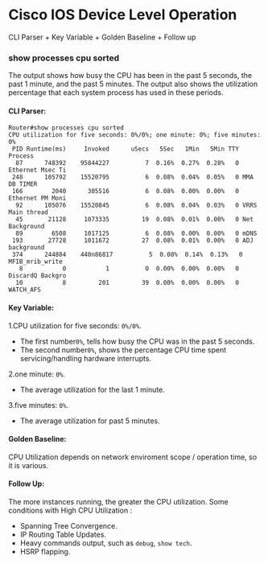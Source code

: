 Cisco IOS Device Level Operation
=====
CLI Parser + Key Variable + Golden Baseline + Follow up

### show processes cpu sorted
The output shows how busy the CPU has been in the past 5 seconds, the past 1 minute, and the past 5 minutes. The output also shows the utilization percentage that each system process has used in these periods. 

#### CLI Parser:
```
Router#show processes cpu sorted
CPU utilization for five seconds: 0%/0%; one minute: 0%; five minutes: 0%
 PID Runtime(ms)     Invoked      uSecs   5Sec   1Min   5Min TTY Process 
  87      748392    95844227          7  0.16%  0.27%  0.28%   0 Ethernet Msec Ti 
 248      105792    15520795          6  0.08%  0.04%  0.05%   0 MMA DB TIMER     
 166        2040      305516          6  0.08%  0.00%  0.00%   0 Ethernet PM Moni 
  92      105076    15520845          6  0.08%  0.04%  0.03%   0 VRRS Main thread 
  45       21128     1073335         19  0.08%  0.01%  0.00%   0 Net Background   
  89        6508     1017125          6  0.08%  0.00%  0.00%   0 mDNS             
 193       27728     1011672         27  0.08%  0.01%  0.00%   0 ADJ background   
 374      244804    440n86817          5  0.08%  0.14%  0.13%   0 MFIB_mrib_write  
   8           0           1          0  0.00%  0.00%  0.00%   0 DiscardQ Backgro 
  10           8         201         39  0.00%  0.00%  0.00%   0 WATCH_AFS  
```

#### Key Variable:  
1.CPU utilization for five seconds: `0%/0%`. 
* The first number`0%`, tells how busy the CPU was in the past 5 seconds.
* The second number`0%`, shows the percentage CPU time spent servicing/handling hardware interrupts.

2.one minute: `0%`.
* The average utilization for the last 1 minute.

3.five minutes: `0%`.
* The average utilization for past 5 minutes.

#### Golden Baseline:  
CPU Utilization depends on network enviroment scope / operation time, so it is various.

#### Follow Up:  
The more instances running, the greater the CPU utilization. Some conditions with High CPU Utilization :
* Spanning Tree Convergence.
* IP Routing Table Updates.
* Heavy commands output, such as `debug`, `show tech`.
* HSRP flapping.
